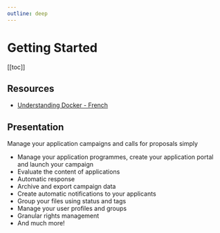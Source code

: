 ```yaml
---
outline: deep
---
```


# Getting Started

[[toc]]

## Resources
- [Understanding Docker - French](https://www.youtube.com/watch?v=caXHwYC3tq8&ab_channel=Cookieconnect%C3%A9)

## Presentation
Manage your application campaigns and calls for proposals simply

* Manage your application programmes, create your application portal and launch your campaign
* Evaluate the content of applications
* Automatic response
* Archive and export campaign data
* Create automatic notifications to your applicants
* Group your files using status and tags
* Manage your user profiles and groups
* Granular rights management
* And much more!
